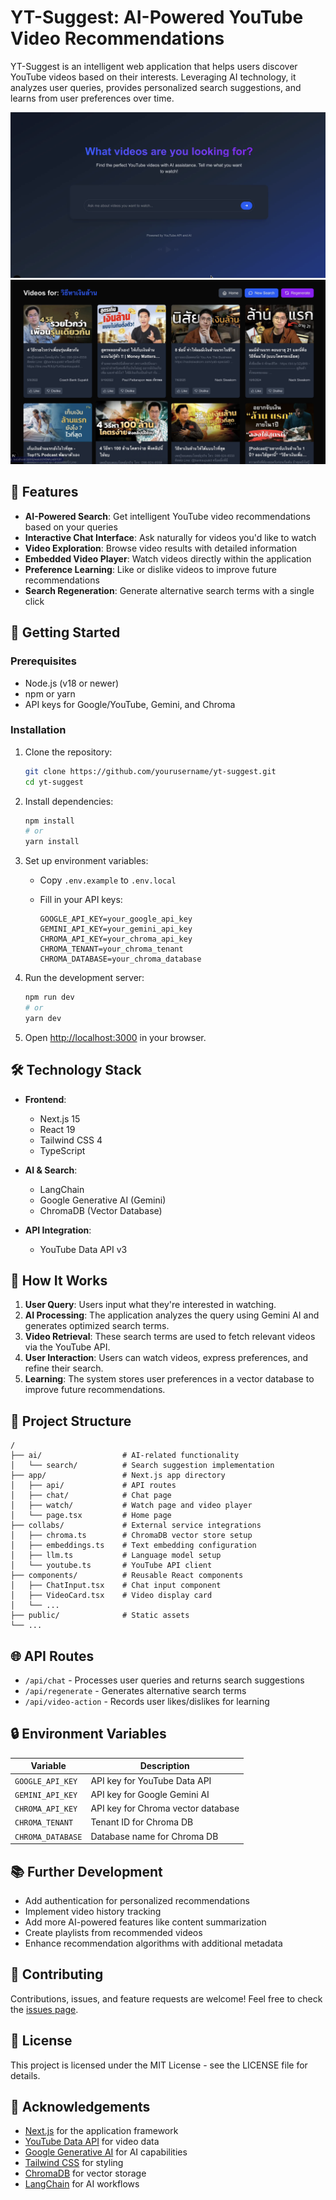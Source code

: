 # YT-Suggest: AI-Powered YouTube Video Recommendations

YT-Suggest is an intelligent web application that helps users discover YouTube videos based on their interests. Leveraging AI technology, it analyzes user queries, provides personalized search suggestions, and learns from user preferences over time.

![YT-Suggest Screenshot](./preview.png)
![YT-Suggest Screenshot](./preview-2.png)

## 🌟 Features

- **AI-Powered Search**: Get intelligent YouTube video recommendations based on your queries
- **Interactive Chat Interface**: Ask naturally for videos you'd like to watch
- **Video Exploration**: Browse video results with detailed information
- **Embedded Video Player**: Watch videos directly within the application
- **Preference Learning**: Like or dislike videos to improve future recommendations
- **Search Regeneration**: Generate alternative search terms with a single click

## 🚀 Getting Started

### Prerequisites

- Node.js (v18 or newer)
- npm or yarn
- API keys for Google/YouTube, Gemini, and Chroma

### Installation

1. Clone the repository:

   ```bash
   git clone https://github.com/yourusername/yt-suggest.git
   cd yt-suggest
   ```

2. Install dependencies:

   ```bash
   npm install
   # or
   yarn install
   ```

3. Set up environment variables:

   - Copy `.env.example` to `.env.local`
   - Fill in your API keys:

     ```env
     GOOGLE_API_KEY=your_google_api_key
     GEMINI_API_KEY=your_gemini_api_key
     CHROMA_API_KEY=your_chroma_api_key
     CHROMA_TENANT=your_chroma_tenant
     CHROMA_DATABASE=your_chroma_database
     ```

4. Run the development server:

   ```bash
   npm run dev
   # or
   yarn dev
   ```

5. Open [http://localhost:3000](http://localhost:3000) in your browser.

## 🛠️ Technology Stack

- **Frontend**:

  - Next.js 15
  - React 19
  - Tailwind CSS 4
  - TypeScript

- **AI & Search**:

  - LangChain
  - Google Generative AI (Gemini)
  - ChromaDB (Vector Database)

- **API Integration**:
  - YouTube Data API v3

## 🧠 How It Works

1. **User Query**: Users input what they're interested in watching.
2. **AI Processing**: The application analyzes the query using Gemini AI and generates optimized search terms.
3. **Video Retrieval**: These search terms are used to fetch relevant videos via the YouTube API.
4. **User Interaction**: Users can watch videos, express preferences, and refine their search.
5. **Learning**: The system stores user preferences in a vector database to improve future recommendations.

## 📂 Project Structure

```text
/
├── ai/                  # AI-related functionality
│   └── search/          # Search suggestion implementation
├── app/                 # Next.js app directory
│   ├── api/             # API routes
│   ├── chat/            # Chat page
│   ├── watch/           # Watch page and video player
│   └── page.tsx         # Home page
├── collabs/             # External service integrations
│   ├── chroma.ts        # ChromaDB vector store setup
│   ├── embeddings.ts    # Text embedding configuration
│   ├── llm.ts           # Language model setup
│   └── youtube.ts       # YouTube API client
├── components/          # Reusable React components
│   ├── ChatInput.tsx    # Chat input component
│   ├── VideoCard.tsx    # Video display card
│   └── ...
├── public/              # Static assets
└── ...
```

## 🌐 API Routes

- `/api/chat` - Processes user queries and returns search suggestions
- `/api/regenerate` - Generates alternative search terms
- `/api/video-action` - Records user likes/dislikes for learning

## 🔒 Environment Variables

| Variable          | Description                        |
| ----------------- | ---------------------------------- |
| `GOOGLE_API_KEY`  | API key for YouTube Data API       |
| `GEMINI_API_KEY`  | API key for Google Gemini AI       |
| `CHROMA_API_KEY`  | API key for Chroma vector database |
| `CHROMA_TENANT`   | Tenant ID for Chroma DB            |
| `CHROMA_DATABASE` | Database name for Chroma DB        |

## 📚 Further Development

- Add authentication for personalized recommendations
- Implement video history tracking
- Add more AI-powered features like content summarization
- Create playlists from recommended videos
- Enhance recommendation algorithms with additional metadata

## 🤝 Contributing

Contributions, issues, and feature requests are welcome! Feel free to check the [issues page](https://github.com/yourusername/yt-suggest/issues).

## 📄 License

This project is licensed under the MIT License - see the LICENSE file for details.

## 🙏 Acknowledgements

- [Next.js](https://nextjs.org/) for the application framework
- [YouTube Data API](https://developers.google.com/youtube/v3) for video data
- [Google Generative AI](https://ai.google.dev/) for AI capabilities
- [Tailwind CSS](https://tailwindcss.com/) for styling
- [ChromaDB](https://www.trychroma.com/) for vector storage
- [LangChain](https://www.langchain.com/) for AI workflows
